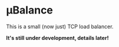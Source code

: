 # μBalance

This is a small (now just) TCP load balancer.

**It's still under development, details later!**
